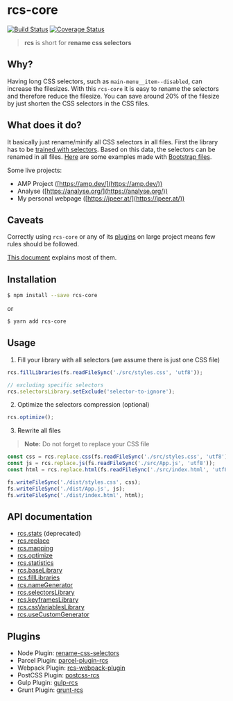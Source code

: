 # rcs-core
[![Build Status](https://travis-ci.com/JPeer264/node-rcs-core.svg?branch=master)](https://travis-ci.com/JPeer264/node-rcs-core)
[![Coverage Status](https://coveralls.io/repos/github/JPeer264/node-rcs-core/badge.svg)](https://coveralls.io/github/JPeer264/node-rcs-core)

> **rcs** is short for **rename css selectors**

## Why?
Having long CSS selectors, such as `main-menu__item--disabled`, can increase the filesizes. With this `rcs-core` it is easy to rename the selectors and therefore reduce the filesize. You can save around 20% of the filesize by just shorten the CSS selectors in the CSS files.

## What does it do?
It basically just rename/minify all CSS selectors in all files. First the library has to be [trained with selectors](docs/api/filllibraries.md). Based on this data, the selectors can be renamed in all files. [Here](examples) are some examples made with [Bootstrap files](http://getbootstrap.com/).

Some live projects:
- AMP Project ([https://amp.dev/](https://amp.dev/))
- Analyse ([https://analyse.org/](https://analyse.org/))
- My personal webpage ([https://jpeer.at/](https://jpeer.at/))

## Caveats

Correctly using `rcs-core` or any of its [plugins](#plugins) on large project means few rules should be followed.

[This document](docs/caveats.md) explains most of them.

## Installation
```sh
$ npm install --save rcs-core
```
or
```sh
$ yarn add rcs-core
```

## Usage

1. Fill your library with all selectors (we assume there is just one CSS file)

```js
rcs.fillLibraries(fs.readFileSync('./src/styles.css', 'utf8'));

// excluding specific selectors
rcs.selectorsLibrary.setExclude('selector-to-ignore');
```

2. Optimize the selectors compression (optional)

```js
rcs.optimize();
```

3. Rewrite all files

> **Note:** Do not forget to replace your CSS file

```js
const css = rcs.replace.css(fs.readFileSync('./src/styles.css', 'utf8'));
const js = rcs.replace.js(fs.readFileSync('./src/App.js', 'utf8'));
const html = rcs.replace.html(fs.readFileSync('./src/index.html', 'utf8'));

fs.writeFileSync('./dist/styles.css', css);
fs.writeFileSync('./dist/App.js', js);
fs.writeFileSync('./dist/index.html', html);
```

## API documentation
- [rcs.stats](docs/api/stats.md) (deprecated)
- [rcs.replace](docs/api/replace.md)
- [rcs.mapping](docs/api/mapping.md)
- [rcs.optimize](docs/api/optimize.md)
- [rcs.statistics](docs/api/statistics.md)
- [rcs.baseLibrary](docs/api/baselibrary.md)
- [rcs.fillLibraries](docs/api/filllibraries.md)
- [rcs.nameGenerator](docs/api/namegenerator.md)
- [rcs.selectorsLibrary](docs/api/selectorslibrary.md)
- [rcs.keyframesLibrary](docs/api/keyframeslibrary.md)
- [rcs.cssVariablesLibrary](docs/api/cssvariableslibrary.md)
- [rcs.useCustomGenerator](docs/api/usecustomgenerator.md)

## Plugins
- Node Plugin: [rename-css-selectors](https://www.npmjs.com/package/rename-css-selectors)
- Parcel Plugin: [parcel-plugin-rcs](https://www.npmjs.com/package/parcel-plugin-rcs)
- Webpack Plugin: [rcs-webpack-plugin](https://www.npmjs.com/package/rcs-webpack-plugin)
- PostCSS Plugin: [postcss-rcs](https://www.npmjs.com/package/postcss-rcs)
- Gulp Plugin: [gulp-rcs](https://www.npmjs.com/package/gulp-rcs)
- Grunt Plugin: [grunt-rcs](https://www.npmjs.com/package/grunt-rcs)
